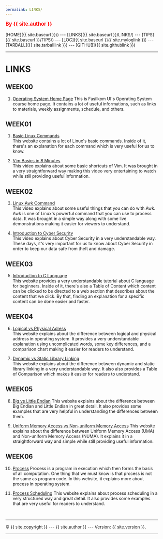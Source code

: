 ```yaml
---
permalink: LINKS/
---
```

<span style="color:red; font-weight:bold; font-size:larger;">By {{ site.author }}</span>
<br><br>
[HOME]({{ site.baseurl }}/) ---
[LINKS]({{ site.baseurl }}/LINKS/) ---
[TIPS]({{ site.baseurl }}/TIPS/) ---
[LOG]({{ site.baseurl }}{{ site.myloglink }}) ---
[TARBALL]({{ site.tarballlink }}) ---
[GITHUB]({{ site.githublink }})
<br>
<hr>

# LINKS

## WEEK00
1. [Operating System Home Page](https://os.vlsm.org/)
This is Fasilkom UI's Operating System course home page. It contains a lot of useful informations, such as
links to materials, weekly assignments, schedule, and others.

## WEEK01
1. [Basic Linux Commands](https://linuxopsys.com/topics/basic-linux-commands)<br>
This website contains a lot of Linux's basic commands. Inside of it, there's an explanation
for each command which is very useful for us to know.

2. [Vim Basics in 8 Minutes](https://www.youtube.com/watch?v=ggSyF1SVFr4)<br>
This video explains about some basic shortcuts of Vim. It was brought in a
very straightforward way making this video very entertaining to watch while still providing useful
information.

## WEEK02
3. [Linux Awk Command](https://www.youtube.com/watch?v=9YOZmI-zWok)<br>
This video explains about some useful things that you can do with Awk. Awk is one of Linux's
powerful command that you can use to process data. It was brought in a simple way
along with some live demonstrations making it easier for viewers to understand.

4. [Introduction to Cyber Security](https://youtu.be/rcDO8km6R6c)<br>
This video explains about Cyber Security in a very understandable way. These days, it's very important for us
to know about Cyber Security in order to keep our data safe from theft and damage.

## WEEK03
5. [Introduction to C Language](https://www.freecodecamp.org/news/the-c-beginners-handbook/#type-definitions)<br>
This website provides a very understandable tutorial about C language for beginners. Inside of it, there's also a 
Table of Content which content can be clicked to be directed to a web section that describes about the content that we
click. By that, finding an explanation for a specific content can be done easier and faster.
 
## WEEK04
6. [Logical vs Physical Adress](https://techdifferences.com/difference-between-logical-and-physical-address.html)<br>
This website explains about the difference between logical and physical address in operating system. It provides a
very understandable explanation using uncomplicated words, some key differences, and a comparison chart making it easier
for readers to understand.

7. [Dynamic vs Static Library Linking](https://cs-fundamentals.com/tech-interview/c/difference-between-static-and-dynamic-linking)<br>
This website explains about the difference between dynamic and static library linking in a very understandable way. It also
also provides a Table of Comparison which makes it easier for readers to understand.

## WEEK05
8. [Big vs Little Endian](https://www.freecodecamp.org/news/what-is-endianness-big-endian-vs-little-endian/)
This website explains about the difference between Big Endian and Little Endian in great detail. It also provides
some examples that are very helpful in understanding the differences between them.

9. [Uniform Memory Access vs Non-uniform Memory Access](https://www.geeksforgeeks.org/difference-between-uniform-memory-access-uma-and-non-uniform-memory-access-numa/)
This website explains about the difference between Uniform Memory Access (UMA) and Non-uniform Memory Access (NUMA).
It explains it in a straightforward way and simple while still providing useful information.

## WEEK06
10. [Process](https://www.studytonight.com/operating-system/operating-system-processes)
Process is a program in execution which then forms the basis of all computation. One thing that we must know is that
process is not the same as program code. In this website, it explains more about process in operating system. 

11. [Process Scheduling](https://www.tutorialspoint.com/operating_system/os_process_scheduling.htm)
This website explains about process scheduling in a very structured way and great detail. It also provides
some examples that are very useful for readers to understand. 

<br>
<hr>
&copy; {{ site.copyright }} --- {{ site.author }} --- Version: {{ site.version }}.
<hr>
<br>
